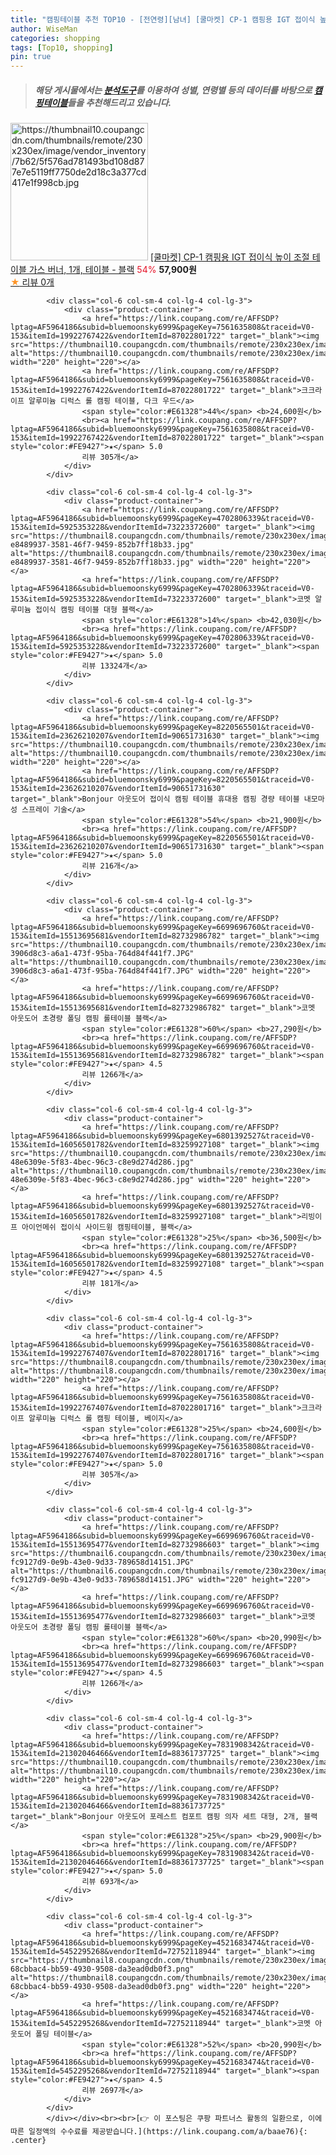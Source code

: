 ```yaml
---
title: "캠핑테이블 추천 TOP10 - [전연령][남녀] [쿨마켓] CP-1 캠핑용 IGT 접이식 높이 조절 테이블 가스 버너, 1개, 테이블 - 블랙"
author: WiseMan
categories: shopping
tags: [Top10, shopping]
pin: true
---
```


> ##### 해당 게시물에서는 [**분석도구**](https://itemscout.io/)를 이용하여 **성별**, **연령별** 등의 데이터를 바탕으로 [**캠핑테이블**](https://link.coupang.com/a/baae76)들을 추천해드리고 있습니다.
<div class="container"><div class="row">
            <div class="col-6 col-sm-4 col-lg-4 col-lg-3">
                <div class="product-container">
                    <a href="https://link.coupang.com/re/AFFSDP?lptag=AF5964186&subid=bluemoonsky6999&pageKey=8360710217&traceid=V0-153&itemId=24160996625&vendorItemId=91179578620" target="_blank"><img src="https://thumbnail10.coupangcdn.com/thumbnails/remote/230x230ex/image/vendor_inventory/7b62/5f576ad781493bd108d877e7e5119ff7750de2d18c3a377cd417e1f998cb.jpg" alt="https://thumbnail10.coupangcdn.com/thumbnails/remote/230x230ex/image/vendor_inventory/7b62/5f576ad781493bd108d877e7e5119ff7750de2d18c3a377cd417e1f998cb.jpg" width="220" height="220"></a>
                    <a href="https://link.coupang.com/re/AFFSDP?lptag=AF5964186&subid=bluemoonsky6999&pageKey=8360710217&traceid=V0-153&itemId=24160996625&vendorItemId=91179578620" target="_blank">[쿨마켓] CP-1 캠핑용 IGT 접이식 높이 조절 테이블 가스 버너, 1개, 테이블 - 블랙</a>
                    <span style="color:#E61328">54%</span> <b>57,900원</b>
                    <br><a href="https://link.coupang.com/re/AFFSDP?lptag=AF5964186&subid=bluemoonsky6999&pageKey=8360710217&traceid=V0-153&itemId=24160996625&vendorItemId=91179578620" target="_blank"><span style="color:#FE9427">★</span> 
                    리뷰 0개</a>
                </div>
            </div>
            
            <div class="col-6 col-sm-4 col-lg-4 col-lg-3">
                <div class="product-container">
                    <a href="https://link.coupang.com/re/AFFSDP?lptag=AF5964186&subid=bluemoonsky6999&pageKey=7561635808&traceid=V0-153&itemId=19922767422&vendorItemId=87022801722" target="_blank"><img src="https://thumbnail10.coupangcdn.com/thumbnails/remote/230x230ex/image/vendor_inventory/7a2e/8398e84b6c2b0a934ca1142ef95699bd736f2ea7e7d292f7397128ae9b22.jpg" alt="https://thumbnail10.coupangcdn.com/thumbnails/remote/230x230ex/image/vendor_inventory/7a2e/8398e84b6c2b0a934ca1142ef95699bd736f2ea7e7d292f7397128ae9b22.jpg" width="220" height="220"></a>
                    <a href="https://link.coupang.com/re/AFFSDP?lptag=AF5964186&subid=bluemoonsky6999&pageKey=7561635808&traceid=V0-153&itemId=19922767422&vendorItemId=87022801722" target="_blank">크크라이프 알루미늄 디럭스 롤 캠핑 테이블, 다크 우드</a>
                    <span style="color:#E61328">44%</span> <b>24,600원</b>
                    <br><a href="https://link.coupang.com/re/AFFSDP?lptag=AF5964186&subid=bluemoonsky6999&pageKey=7561635808&traceid=V0-153&itemId=19922767422&vendorItemId=87022801722" target="_blank"><span style="color:#FE9427">★</span> 5.0
                    리뷰 305개</a>
                </div>
            </div>
            
            <div class="col-6 col-sm-4 col-lg-4 col-lg-3">
                <div class="product-container">
                    <a href="https://link.coupang.com/re/AFFSDP?lptag=AF5964186&subid=bluemoonsky6999&pageKey=4702806339&traceid=V0-153&itemId=5925353228&vendorItemId=73223372600" target="_blank"><img src="https://thumbnail8.coupangcdn.com/thumbnails/remote/230x230ex/image/retail/images/261057182673042-e8489937-3581-46f7-9459-852b7ff18b33.jpg" alt="https://thumbnail8.coupangcdn.com/thumbnails/remote/230x230ex/image/retail/images/261057182673042-e8489937-3581-46f7-9459-852b7ff18b33.jpg" width="220" height="220"></a>
                    <a href="https://link.coupang.com/re/AFFSDP?lptag=AF5964186&subid=bluemoonsky6999&pageKey=4702806339&traceid=V0-153&itemId=5925353228&vendorItemId=73223372600" target="_blank">코멧 알루미늄 접이식 캠핑 테이블 대형 블랙</a>
                    <span style="color:#E61328">14%</span> <b>42,030원</b>
                    <br><a href="https://link.coupang.com/re/AFFSDP?lptag=AF5964186&subid=bluemoonsky6999&pageKey=4702806339&traceid=V0-153&itemId=5925353228&vendorItemId=73223372600" target="_blank"><span style="color:#FE9427">★</span> 5.0
                    리뷰 13324개</a>
                </div>
            </div>
            
            <div class="col-6 col-sm-4 col-lg-4 col-lg-3">
                <div class="product-container">
                    <a href="https://link.coupang.com/re/AFFSDP?lptag=AF5964186&subid=bluemoonsky6999&pageKey=8220565501&traceid=V0-153&itemId=23626210207&vendorItemId=90651731630" target="_blank"><img src="https://thumbnail10.coupangcdn.com/thumbnails/remote/230x230ex/image/vendor_inventory/b5b4/d8556ba3befb8c99b55874e893add10147ada91d63a009463e1325c9570b.jpg" alt="https://thumbnail10.coupangcdn.com/thumbnails/remote/230x230ex/image/vendor_inventory/b5b4/d8556ba3befb8c99b55874e893add10147ada91d63a009463e1325c9570b.jpg" width="220" height="220"></a>
                    <a href="https://link.coupang.com/re/AFFSDP?lptag=AF5964186&subid=bluemoonsky6999&pageKey=8220565501&traceid=V0-153&itemId=23626210207&vendorItemId=90651731630" target="_blank">Bonjour 아웃도어 접이식 캠핑 테이블 휴대용 캠핑 경량 테이블 내모마성 스프레이 기술</a>
                    <span style="color:#E61328">54%</span> <b>21,900원</b>
                    <br><a href="https://link.coupang.com/re/AFFSDP?lptag=AF5964186&subid=bluemoonsky6999&pageKey=8220565501&traceid=V0-153&itemId=23626210207&vendorItemId=90651731630" target="_blank"><span style="color:#FE9427">★</span> 5.0
                    리뷰 216개</a>
                </div>
            </div>
            
            <div class="col-6 col-sm-4 col-lg-4 col-lg-3">
                <div class="product-container">
                    <a href="https://link.coupang.com/re/AFFSDP?lptag=AF5964186&subid=bluemoonsky6999&pageKey=6699696760&traceid=V0-153&itemId=15513695681&vendorItemId=82732986782" target="_blank"><img src="https://thumbnail10.coupangcdn.com/thumbnails/remote/230x230ex/image/retail/images/6430670148763970-3906d8c3-a6a1-473f-95ba-764d84f441f7.JPG" alt="https://thumbnail10.coupangcdn.com/thumbnails/remote/230x230ex/image/retail/images/6430670148763970-3906d8c3-a6a1-473f-95ba-764d84f441f7.JPG" width="220" height="220"></a>
                    <a href="https://link.coupang.com/re/AFFSDP?lptag=AF5964186&subid=bluemoonsky6999&pageKey=6699696760&traceid=V0-153&itemId=15513695681&vendorItemId=82732986782" target="_blank">코멧 아웃도어 초경량 폴딩 캠핑 롤테이블 블랙</a>
                    <span style="color:#E61328">60%</span> <b>27,290원</b>
                    <br><a href="https://link.coupang.com/re/AFFSDP?lptag=AF5964186&subid=bluemoonsky6999&pageKey=6699696760&traceid=V0-153&itemId=15513695681&vendorItemId=82732986782" target="_blank"><span style="color:#FE9427">★</span> 4.5
                    리뷰 1266개</a>
                </div>
            </div>
            
            <div class="col-6 col-sm-4 col-lg-4 col-lg-3">
                <div class="product-container">
                    <a href="https://link.coupang.com/re/AFFSDP?lptag=AF5964186&subid=bluemoonsky6999&pageKey=6801392527&traceid=V0-153&itemId=16056501782&vendorItemId=83259927108" target="_blank"><img src="https://thumbnail10.coupangcdn.com/thumbnails/remote/230x230ex/image/retail/images/645953535224747-48e6309e-5f83-4bec-96c3-c8e9d274d286.jpg" alt="https://thumbnail10.coupangcdn.com/thumbnails/remote/230x230ex/image/retail/images/645953535224747-48e6309e-5f83-4bec-96c3-c8e9d274d286.jpg" width="220" height="220"></a>
                    <a href="https://link.coupang.com/re/AFFSDP?lptag=AF5964186&subid=bluemoonsky6999&pageKey=6801392527&traceid=V0-153&itemId=16056501782&vendorItemId=83259927108" target="_blank">리빙이프 아이언메쉬 접이식 사이드윙 캠핑테이블, 블랙</a>
                    <span style="color:#E61328">25%</span> <b>36,500원</b>
                    <br><a href="https://link.coupang.com/re/AFFSDP?lptag=AF5964186&subid=bluemoonsky6999&pageKey=6801392527&traceid=V0-153&itemId=16056501782&vendorItemId=83259927108" target="_blank"><span style="color:#FE9427">★</span> 4.5
                    리뷰 181개</a>
                </div>
            </div>
            
            <div class="col-6 col-sm-4 col-lg-4 col-lg-3">
                <div class="product-container">
                    <a href="https://link.coupang.com/re/AFFSDP?lptag=AF5964186&subid=bluemoonsky6999&pageKey=7561635808&traceid=V0-153&itemId=19922767407&vendorItemId=87022801716" target="_blank"><img src="https://thumbnail8.coupangcdn.com/thumbnails/remote/230x230ex/image/vendor_inventory/e534/471a95903b80fb393f859f2b468da82f6d931566bbae23a85c838dce3a5a.png" alt="https://thumbnail8.coupangcdn.com/thumbnails/remote/230x230ex/image/vendor_inventory/e534/471a95903b80fb393f859f2b468da82f6d931566bbae23a85c838dce3a5a.png" width="220" height="220"></a>
                    <a href="https://link.coupang.com/re/AFFSDP?lptag=AF5964186&subid=bluemoonsky6999&pageKey=7561635808&traceid=V0-153&itemId=19922767407&vendorItemId=87022801716" target="_blank">크크라이프 알루미늄 디럭스 롤 캠핑 테이블, 베이지</a>
                    <span style="color:#E61328">25%</span> <b>24,600원</b>
                    <br><a href="https://link.coupang.com/re/AFFSDP?lptag=AF5964186&subid=bluemoonsky6999&pageKey=7561635808&traceid=V0-153&itemId=19922767407&vendorItemId=87022801716" target="_blank"><span style="color:#FE9427">★</span> 5.0
                    리뷰 305개</a>
                </div>
            </div>
            
            <div class="col-6 col-sm-4 col-lg-4 col-lg-3">
                <div class="product-container">
                    <a href="https://link.coupang.com/re/AFFSDP?lptag=AF5964186&subid=bluemoonsky6999&pageKey=6699696760&traceid=V0-153&itemId=15513695477&vendorItemId=82732986603" target="_blank"><img src="https://thumbnail6.coupangcdn.com/thumbnails/remote/230x230ex/image/retail/images/5993213063399708-fc9127d9-0e9b-43e0-9d33-789658d14151.JPG" alt="https://thumbnail6.coupangcdn.com/thumbnails/remote/230x230ex/image/retail/images/5993213063399708-fc9127d9-0e9b-43e0-9d33-789658d14151.JPG" width="220" height="220"></a>
                    <a href="https://link.coupang.com/re/AFFSDP?lptag=AF5964186&subid=bluemoonsky6999&pageKey=6699696760&traceid=V0-153&itemId=15513695477&vendorItemId=82732986603" target="_blank">코멧 아웃도어 초경량 폴딩 캠핑 롤테이블 블랙</a>
                    <span style="color:#E61328">60%</span> <b>20,990원</b>
                    <br><a href="https://link.coupang.com/re/AFFSDP?lptag=AF5964186&subid=bluemoonsky6999&pageKey=6699696760&traceid=V0-153&itemId=15513695477&vendorItemId=82732986603" target="_blank"><span style="color:#FE9427">★</span> 4.5
                    리뷰 1266개</a>
                </div>
            </div>
            
            <div class="col-6 col-sm-4 col-lg-4 col-lg-3">
                <div class="product-container">
                    <a href="https://link.coupang.com/re/AFFSDP?lptag=AF5964186&subid=bluemoonsky6999&pageKey=7831908342&traceid=V0-153&itemId=21302046466&vendorItemId=88361737725" target="_blank"><img src="https://thumbnail10.coupangcdn.com/thumbnails/remote/230x230ex/image/vendor_inventory/2941/0884ce5c649688f88d1936f23f3459f1bf2f1a41f09f4dac6fd528908835.jpg" alt="https://thumbnail10.coupangcdn.com/thumbnails/remote/230x230ex/image/vendor_inventory/2941/0884ce5c649688f88d1936f23f3459f1bf2f1a41f09f4dac6fd528908835.jpg" width="220" height="220"></a>
                    <a href="https://link.coupang.com/re/AFFSDP?lptag=AF5964186&subid=bluemoonsky6999&pageKey=7831908342&traceid=V0-153&itemId=21302046466&vendorItemId=88361737725" target="_blank">Bonjour 아웃도어 포레스트 컴포트 캠핑 의자 세트 대형, 2개, 블랙</a>
                    <span style="color:#E61328">25%</span> <b>29,900원</b>
                    <br><a href="https://link.coupang.com/re/AFFSDP?lptag=AF5964186&subid=bluemoonsky6999&pageKey=7831908342&traceid=V0-153&itemId=21302046466&vendorItemId=88361737725" target="_blank"><span style="color:#FE9427">★</span> 5.0
                    리뷰 693개</a>
                </div>
            </div>
            
            <div class="col-6 col-sm-4 col-lg-4 col-lg-3">
                <div class="product-container">
                    <a href="https://link.coupang.com/re/AFFSDP?lptag=AF5964186&subid=bluemoonsky6999&pageKey=4521683474&traceid=V0-153&itemId=5452295268&vendorItemId=72752118944" target="_blank"><img src="https://thumbnail8.coupangcdn.com/thumbnails/remote/230x230ex/image/retail/images/2869897394689160-68cbbac4-bb59-4930-9508-da3ead0db0f3.png" alt="https://thumbnail8.coupangcdn.com/thumbnails/remote/230x230ex/image/retail/images/2869897394689160-68cbbac4-bb59-4930-9508-da3ead0db0f3.png" width="220" height="220"></a>
                    <a href="https://link.coupang.com/re/AFFSDP?lptag=AF5964186&subid=bluemoonsky6999&pageKey=4521683474&traceid=V0-153&itemId=5452295268&vendorItemId=72752118944" target="_blank">코멧 아웃도어 폴딩 테이블</a>
                    <span style="color:#E61328">52%</span> <b>20,990원</b>
                    <br><a href="https://link.coupang.com/re/AFFSDP?lptag=AF5964186&subid=bluemoonsky6999&pageKey=4521683474&traceid=V0-153&itemId=5452295268&vendorItemId=72752118944" target="_blank"><span style="color:#FE9427">★</span> 4.5
                    리뷰 2697개</a>
                </div>
            </div>
            </div></div><br><br>[👉 이 포스팅은 쿠팡 파트너스 활동의 일환으로, 이에 따른 일정액의 수수료를 제공받습니다.](https://link.coupang.com/a/baae76){: .center}